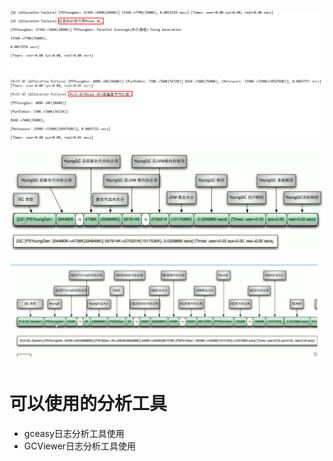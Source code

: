 ![](../pics/详细GC收集日志信息01.png)

![](../pics/详细GC收集日志信息02.png)

![](../pics/详细GC收集日志信息03.png)

# 可以使用的分析工具

- gceasy日志分析工具使用
- GCViewer日志分析工具使用